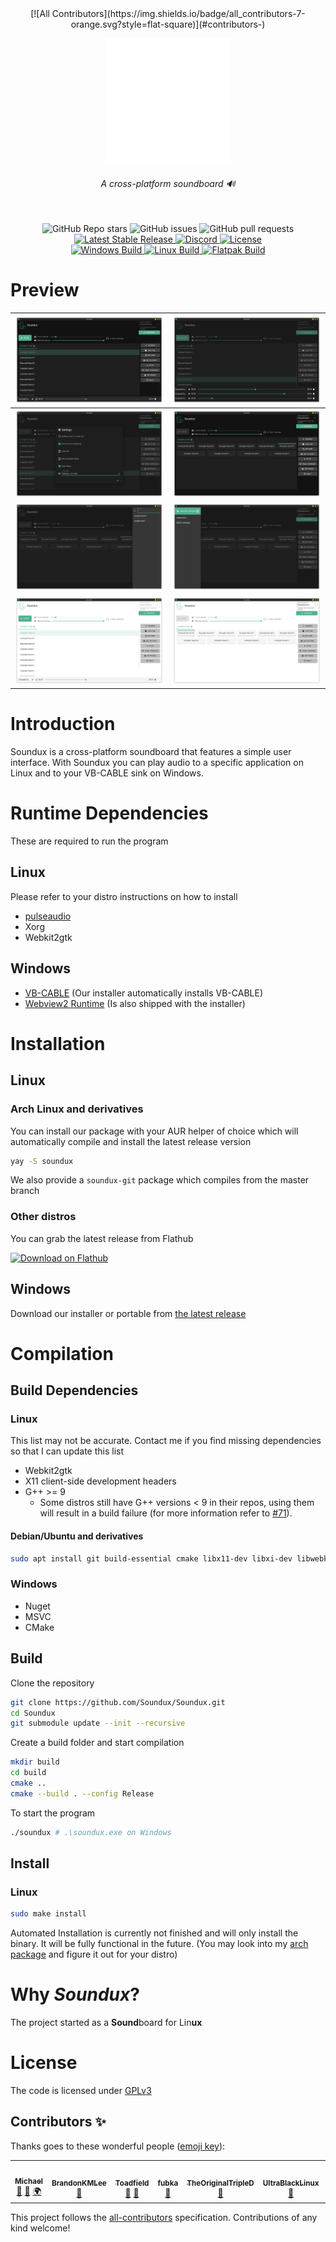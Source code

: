 <div align="center">
<!-- ALL-CONTRIBUTORS-BADGE:START - Do not remove or modify this section -->
[![All Contributors](https://img.shields.io/badge/all_contributors-7-orange.svg?style=flat-square)](#contributors-)
<!-- ALL-CONTRIBUTORS-BADGE:END -->
  <p>
    <img src="assets/logo.gif" height="200"/>
    <br>
    <h6>A cross-platform soundboard 🔊</h6>
    <br>
    <img alt="GitHub Repo stars" src="https://img.shields.io/github/stars/Soundux/soundux?style=flat-square">
    <img alt="GitHub issues" src="https://img.shields.io/github/issues/Soundux/soundux?style=flat-square">
    <img alt="GitHub pull requests" src="https://img.shields.io/github/issues-pr-raw/Soundux/soundux?label=pulls&style=flat-square">
    <br>
    <a href="https://github.com/Soundux/Soundux/releases">
      <img src="https://img.shields.io/github/release/Soundux/Soundux.svg?style=flat-square" alt="Latest Stable Release" />
    </a>
    <a href="https://discord.gg/4HwSGN4Ec2">
      <img src="https://img.shields.io/discord/697348809591750706?label=discord&style=flat-square" alt="Discord" />
    </a>
    <a href="https://github.com/Soundux/Soundux/blob/master/LICENSE">
      <img src="https://img.shields.io/github/license/Soundux/Soundux.svg?style=flat-square" alt="License" />
    </a>
    <br>
    <a href="https://github.com/Soundux/Soundux/actions?query=workflow%3A%22Build+on+Windows%22">
      <img src="https://img.shields.io/github/workflow/status/Soundux/Soundux/Build%20on%20Windows?label=windows%20build&style=flat-square" alt="Windows Build" />
    </a>
    <a href="https://github.com/Soundux/Soundux/actions?query=workflow%3A%22Build+on+Linux%22">
      <img src="https://img.shields.io/github/workflow/status/Soundux/Soundux/Build%20on%20Linux?label=linux%20build&style=flat-square" alt="Linux Build" />
    </a>
    <a href="https://github.com/Soundux/Soundux/actions?query=workflow%3A%22Build+Flatpak%22">
      <img src="https://img.shields.io/github/workflow/status/Soundux/Soundux/Build%20Flatpak?label=flatpak%20build&style=flat-square" alt="Flatpak Build" />
    </a>
  </p>
</div>

# Preview
| ![Dark Interface](assets/screenshots/1.png)  | ![Seek/Pause/Stop Pane](assets/screenshots/2.png)      |
| -------------------------------------------- | ------------------------------------------------------ |
| ![Settings](assets/screenshots/3.png)        | ![Grid View](assets/screenshots/4.png)                 |
| ![Search Pane](assets/screenshots/5.png)     | ![Application Passthrough](assets/screenshots/6.png)   |
| ![Light Interface](assets/screenshots/7.png) | ![Light Interface Grid View](assets/screenshots/8.png) |

# Introduction
Soundux is a cross-platform soundboard that features a simple user interface.
With Soundux you can play audio to a specific application on Linux and to your VB-CABLE sink on Windows.

# Runtime Dependencies
These are required to run the program

## Linux
Please refer to your distro instructions on how to install
- [pulseaudio](https://gitlab.freedesktop.org/pulseaudio/pulseaudio)
- Xorg
- Webkit2gtk
## Windows
- [VB-CABLE](https://vb-audio.com/Cable/) (Our installer automatically installs VB-CABLE)
- [Webview2 Runtime](https://developer.microsoft.com/microsoft-edge/webview2/) (Is also shipped with the installer)

# Installation

## Linux

### Arch Linux and derivatives
You can install our package with your AUR helper of choice which will automatically compile and install the latest release version
```sh
yay -S soundux
```
We also provide a `soundux-git` package which compiles from the master branch

### Other distros
You can grab the latest release from Flathub

<a
 href='https://flathub.org/apps/details/io.github.Soundux'><img 
width='240' alt='Download on Flathub' 
src='https://flathub.org/assets/badges/flathub-badge-en.png'/></a>

## Windows
Download our installer or portable from [the latest release](https://github.com/Soundux/Soundux/releases/latest)

# Compilation

## Build Dependencies

### Linux
This list may not be accurate. Contact me if you find missing dependencies so that I can update this list
- Webkit2gtk
- X11 client-side development headers
- G++ >= 9
  - Some distros still have G++ versions < 9 in their repos, using them will result in a build failure (for more information refer to [#71](https://github.com/Soundux/Soundux/issues/71)).

#### Debian/Ubuntu and derivatives
```sh
sudo apt install git build-essential cmake libx11-dev libxi-dev libwebkit2gtk-4.0-dev
```

### Windows
- Nuget
- MSVC
- CMake

## Build
Clone the repository
```sh
git clone https://github.com/Soundux/Soundux.git
cd Soundux
git submodule update --init --recursive
```
Create a build folder and start compilation
```sh
mkdir build
cd build
cmake ..
cmake --build . --config Release
```
To start the program
```sh
./soundux # .\soundux.exe on Windows
```

## Install

### Linux
```sh
sudo make install
```
Automated Installation is currently not finished and will only install the binary. It will be fully functional in the future. (You may look into my [arch package](https://aur.archlinux.org/cgit/aur.git/tree/PKGBUILD?h=soundux-git) and figure it out for your distro)

# Why _Soundux_?

The project started as a **Sound**board for Lin**ux**

# License
The code is licensed under [GPLv3](LICENSE)

## Contributors ✨

Thanks goes to these wonderful people ([emoji key](https://allcontributors.org/docs/en/emoji-key)):

<!-- ALL-CONTRIBUTORS-LIST:START - Do not remove or modify this section -->
<!-- prettier-ignore-start -->
<!-- markdownlint-disable -->
<table>
  <tr>
    <td align="center"><a href="https://github.com/MrKingMichael"><img src="https://avatars.githubusercontent.com/u/30067605?v=4?s=100" width="100px;" alt=""/><br /><sub><b>Michael</b></sub></a><br /><a href="https://github.com/Soundux/Soundux/issues?q=author%3AMrKingMichael" title="Bug reports">🐛</a> <a href="#ideas-MrKingMichael" title="Ideas, Planning, & Feedback">🤔</a> <a href="#translation-MrKingMichael" title="Translation">🌍</a></td>
    <td align="center"><a href="https://github.com/BrandonKMLee"><img src="https://avatars.githubusercontent.com/u/58927531?v=4?s=100" width="100px;" alt=""/><br /><sub><b>BrandonKMLee</b></sub></a><br /><a href="#ideas-BrandonKMLee" title="Ideas, Planning, & Feedback">🤔</a></td>
    <td align="center"><a href="https://github.com/Toadfield"><img src="https://avatars.githubusercontent.com/u/68649672?v=4?s=100" width="100px;" alt=""/><br /><sub><b>Toadfield</b></sub></a><br /><a href="#ideas-Toadfield" title="Ideas, Planning, & Feedback">🤔</a> <a href="https://github.com/Soundux/Soundux/issues?q=author%3AToadfield" title="Bug reports">🐛</a></td>
    <td align="center"><a href="https://github.com/fubka"><img src="https://avatars.githubusercontent.com/u/44064746?v=4?s=100" width="100px;" alt=""/><br /><sub><b>fubka</b></sub></a><br /><a href="https://github.com/Soundux/Soundux/issues?q=author%3Afubka" title="Bug reports">🐛</a></td>
    <td align="center"><a href="https://github.com/TheOriginalTripleD"><img src="https://avatars.githubusercontent.com/u/6907054?v=4?s=100" width="100px;" alt=""/><br /><sub><b>TheOriginalTripleD</b></sub></a><br /><a href="#research-TheOriginalTripleD" title="Research">🔬</a></td>
    <td align="center"><a href="https://github.com/UltraBlackLinux"><img src="https://avatars.githubusercontent.com/u/62404294?v=4?s=100" width="100px;" alt=""/><br /><sub><b>UltraBlackLinux</b></sub></a><br /><a href="https://github.com/Soundux/Soundux/issues?q=author%3AUltraBlackLinux" title="Bug reports">🐛</a></td>
    <td align="center"><a href="https://bendem.be/"><img src="https://avatars.githubusercontent.com/u/2681677?v=4?s=100" width="100px;" alt=""/><br /><sub><b>bendem</b></sub></a><br /><a href="https://github.com/Soundux/Soundux/issues?q=author%3Abendem" title="Bug reports">🐛</a></td>
  </tr>
</table>

<!-- markdownlint-restore -->
<!-- prettier-ignore-end -->

<!-- ALL-CONTRIBUTORS-LIST:END -->

This project follows the [all-contributors](https://github.com/all-contributors/all-contributors) specification. Contributions of any kind welcome!